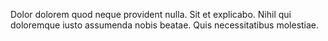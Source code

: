Dolor dolorem quod neque provident nulla. Sit et explicabo. Nihil qui doloremque iusto assumenda nobis beatae. Quis necessitatibus molestiae.